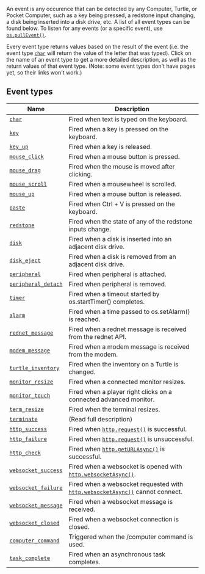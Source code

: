 An event is any occurence that can be detected by any Computer, Turtle, or Pocket Computer, 
such as a key being pressed, a redstone input changing, a disk being inserted into a disk drive, etc. 
A list of all event types can be found below. 
To listen for any events (or a specific event), use [`os.pullEvent()`].

Every event type returns values based on the result of the event 
(i.e. the event type [`char`] will return the value of the letter that was typed).
Click on the name of an event type to get a more detailed description, as well as the return values of that event type. (Note: some event types don't have pages yet, so their links won't work.)
## Event types
| Name                  | Description                                                                     |
| --------------------- | ------------------------------------------------------------------------------- |
| [`char`]              | Fired when text is typed on the keyboard.                                       |
| [`key`]               | Fired when a key is pressed on the keyboard.                                    |
| [`key_up`]            | Fired when a key is released.                                                   |
| [`mouse_click`]       | Fired when a mouse button is pressed.                                           |
| [`mouse_drag`]        | Fired when the mouse is moved after clicking.                                   |
| [`mouse_scroll`]      | Fired when a mousewheel is scrolled.                                            |
| [`mouse_up`]          | Fired when a mouse button is released.                                          |
| [`paste`]             | Fired when Ctrl + V is pressed on the keyboard.                                 |
| [`redstone`]          | Fired when the state of any of the redstone inputs change.                      |
| [`disk`]              | Fired when a disk is inserted into an adjacent disk drive.                      |
| [`disk_eject`]        | Fired when a disk is removed from an adjacent disk drive.                       |
| [`peripheral`]        | Fired when peripheral is attached.                                              |
| [`peripheral_detach`] | Fired when peripheral is removed.                                               |
| [`timer`]             | Fired when a timeout started by os.startTimer() completes.                      |
| [`alarm`]             | Fired when a time passed to os.setAlarm() is reached.                           |
| [`rednet_message`]    | Fired when a rednet message is received from the rednet API.                    |
| [`modem_message`]     | Fired when a modem message is received from the modem.                          |
| [`turtle_inventory`]  | Fired when the inventory on a Turtle is changed.                                |
| [`monitor_resize`]    | Fired when a connected monitor resizes.                                         |
| [`monitor_touch`]     | Fired when a player right clicks on a connected advanced monitor.               |
| [`term_resize`]       | Fired when the terminal resizes.                                                |
| [`terminate`]         | (Read full description)                                                         |
| [`http_success`]      | Fired when [`http.request()`] is successful.                                    |
| [`http_failure`]      | Fired when [`http.request()`] is unsuccessful.                                  |
| [`http_check`]        | Fired when [`http.getURLAsync()`] is successful.                                |
| [`websocket_success`] | Fired when a websocket is opened with [`http.websocketAsync()`].                |
| [`websocket_failure`] | Fired when a websocket requested with [`http.websocketAsync()`] cannot connect. |
| [`websocket_message`] | Fired when a websocket message is received.                                     |
| [`websocket_closed`]  | Fired when a websocket connection is closed.                                    |
| [`computer_command`]  | Triggered when the /computer command is used.                                   |
| [`task_complete`]     | Fired when an asynchronous task completes.                                      |

[`os.pullEvent()`]: https://tweaked.cc/module/os.html#v:pullEvent
[`http.request()`]: https://tweaked.cc/module/http.html#v:request
[`http.getURLAsync()`]: https://tweaked.cc/module/http.html#v:checkURLAsync
[`http.websocketAsync()`]: https://tweaked.cc/module/http.html#v:websocketAsync
[`char`]: char
[`key`]: key
[`key_up`]: key_up
[`mouse_click`]: mouse_click
[`mouse_drag`]: mouse_drag
[`mouse_scroll`]: mouse_scroll
[`paste`]: #
[`mouse_up`]: mouse_up
[`redstone`]: #
[`disk`]: #
[`disk_eject`]: #
[`peripheral`]: #
[`peripheral_detach`]: #
[`timer`]: #
[`alarm`]: #
[`rednet_message`]: #
[`modem_message`]: #
[`turtle_inventory`]: #
[`monitor_resize`]: #
[`monitor_touch`]: #
[`term_resize`]: #
[`terminate`]: #
[`http_success`]: #
[`http_failure`]: #
[`http_check`]: #
[`websocket_success`]: #
[`websocket_failure`]: #
[`websocket_message`]: #
[`websocket_closed`]: #
[`computer_command`]: #
[`task_complete`]: #